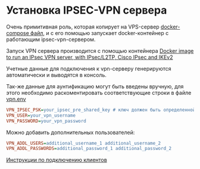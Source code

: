 # Установка IPSEC-VPN сервера


Очень примитивная роль, которая копирует на VPS-сервер [docker-compose файл](./files/docker-compose.yml),
и с его помощью запускает docker-контейнер с работающим ipsec-vpn-сервером.

Запуск VPN сервера производится с помощью контейнера [Docker image to run an IPsec VPN server, with IPsec/L2TP, Cisco IPsec and IKEv2](https://github.com/hwdsl2/docker-ipsec-vpn-server/tree/master)

Учетные данные для подключения к vpn-серверу генерируются автоматически и выводятся в консоль.

Так-же данные для аунтификацию могут быть введены вручную, для этого необходимо раскоментировать соответствующие строки 
в файле [vpn.env](./files/vpn.env)
```ini
VPN_IPSEC_PSK=your_ipsec_pre_shared_key # ключ должен быть определенной длины (не менее 20 символов)
VPN_USER=your_vpn_username
VPN_PASSWORD=your_vpn_password
```
Можно добавить дополнительных пользователей:
```ini
VPN_ADDL_USERS=additional_username_1 additional_username_2
VPN_ADDL_PASSWORDS=additional_password_1 additional_password_2
```

[Инструкции по подключению клиентов](https://github.com/hwdsl2/setup-ipsec-vpn/blob/master/docs/clients.md#configure-ipsecl2tp-vpn-clients)
